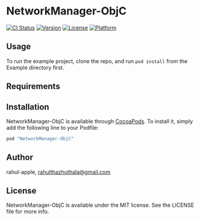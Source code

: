 # NetworkManager-ObjC

[![CI Status](http://img.shields.io/travis/rahul-apple/NetworkManager-ObjC.svg?style=flat)](https://travis-ci.org/rahul-apple/NetworkManager-ObjC)
[![Version](https://img.shields.io/cocoapods/v/NetworkManager-ObjC.svg?style=flat)](http://cocoapods.org/pods/NetworkManager-ObjC)
[![License](https://img.shields.io/cocoapods/l/NetworkManager-ObjC.svg?style=flat)](http://cocoapods.org/pods/NetworkManager-ObjC)
[![Platform](https://img.shields.io/cocoapods/p/NetworkManager-ObjC.svg?style=flat)](http://cocoapods.org/pods/NetworkManager-ObjC)

## Usage

To run the example project, clone the repo, and run `pod install` from the Example directory first.

## Requirements

## Installation

NetworkManager-ObjC is available through [CocoaPods](http://cocoapods.org). To install
it, simply add the following line to your Podfile:

```ruby
pod "NetworkManager-ObjC"
```

## Author

rahul-apple, rahulthazhuthala@gmail.com

## License

NetworkManager-ObjC is available under the MIT license. See the LICENSE file for more info.
